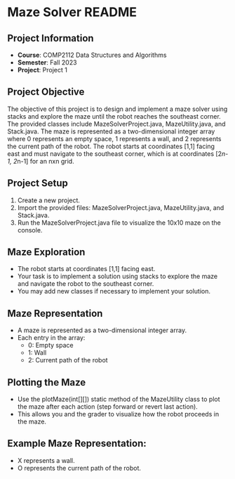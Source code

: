# Maze Solver README

## Project Information
- **Course**: COMP2112 Data Structures and Algorithms
- **Semester**: Fall 2023
- **Project**: Project 1

## Project Objective
The objective of this project is to design and implement a maze solver using stacks and explore the maze until the robot reaches the southeast corner. The provided classes include MazeSolverProject.java, MazeUtility.java, and Stack.java. The maze is represented as a two-dimensional integer array where 0 represents an empty space, 1 represents a wall, and 2 represents the current path of the robot. The robot starts at coordinates [1,1] facing east and must navigate to the southeast corner, which is at coordinates [2*n-1, 2*n-1] for an nxn grid.

## Project Setup
1. Create a new project.
2. Import the provided files: MazeSolverProject.java, MazeUtility.java, and Stack.java.
3. Run the MazeSolverProject.java file to visualize the 10x10 maze on the console.

## Maze Exploration
- The robot starts at coordinates [1,1] facing east.
- Your task is to implement a solution using stacks to explore the maze and navigate the robot to the southeast corner.
- You may add new classes if necessary to implement your solution.

## Maze Representation
- A maze is represented as a two-dimensional integer array.
- Each entry in the array:
  - 0: Empty space
  - 1: Wall
  - 2: Current path of the robot

## Plotting the Maze
- Use the plotMaze(int[][]) static method of the MazeUtility class to plot the maze after each action (step forward or revert last action).
- This allows you and the grader to visualize how the robot proceeds in the maze.

## Example Maze Representation:
- X represents a wall.
- O represents the current path of the robot.

